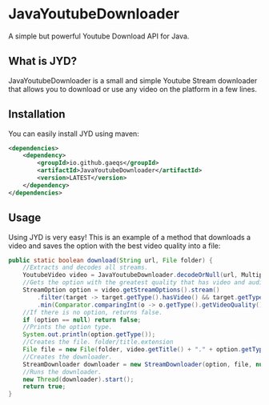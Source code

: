 # JavaYoutubeDownloader
A simple but powerful Youtube Download API for Java.

<h2><b>What is JYD?</b></h2>
JavaYoutubeDownloader is a small and simple Youtube Stream downloader 
that allows you to download or use any video on the platform in a
few lines.

<h2><b>Installation</b></h2>

You can easily install JYD using maven:

```xml
<dependencies>
    <dependency>
        <groupId>io.github.gaeqs</groupId>
        <artifactId>JavaYoutubeDownloader</artifactId>
        <version>LATEST</version>
    </dependency>
</dependencies>
```

<h2><b>Usage</b></h2>

Using JYD is very easy! This is an example of a method that downloads a video and saves the option with
the best video quality into a file:

```java
public static boolean download(String url, File folder) {
	//Extracts and decodes all streams.
	YoutubeVideo video = JavaYoutubeDownloader.decodeOrNull(url, MultipleDecoderMethod.AND, "html", "embedded");
	//Gets the option with the greatest quality that has video and audio.
	StreamOption option = video.getStreamOptions().stream()
		.filter(target -> target.getType().hasVideo() && target.getType().hasAudio())
		.min(Comparator.comparingInt(o -> o.getType().getVideoQuality().ordinal())).orElse(null);
	//If there is no option, returns false.
	if (option == null) return false;
	//Prints the option type.
	System.out.println(option.getType());
	//Creates the file. folder/title.extension
	File file = new File(folder, video.getTitle() + "." + option.getType().getContainer().toString().toLowerCase());
	//Creates the downloader.
	StreamDownloader downloader = new StreamDownloader(option, file, null);
	//Runs the downloader.
	new Thread(downloader).start();
	return true;
}
```
